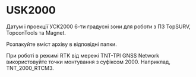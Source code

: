 # USK2000
Датум і проекції УСК2000 6-ти градусні зони для роботи з ПЗ TopSURV, TopconTools та Magnet. 

Розпакуйте вміст архіву в відповідні папки. 

При роботі в режимі RTK від мережі TNT-TPI GNSS Network використовуйте точки монтування з суфіксом 2000. Наприклад, TNT_2000_RTCM3.
